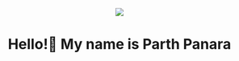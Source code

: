 <div align="center">

<img src="https://cdn.discordapp.com/emojis/774868681586114580.gif?v=1" /><br />
<h1>Hello!👋 My name is Parth Panara</h1><br />

</div>

